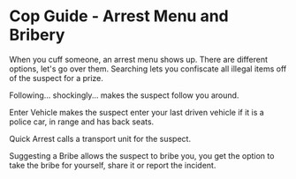 # Cop Guide - Arrest Menu and Bribery
When you cuff someone, an arrest menu shows up. There are different options, let's go over them.
Searching lets you confiscate all illegal items off of the suspect for a prize.

Following... shockingly... makes the suspect follow you around.

Enter Vehicle makes the suspect enter your last driven vehicle if it is a police car, in range and has back seats.

Quick Arrest calls a transport unit for the suspect.

Suggesting a Bribe allows the suspect to bribe you, you get the option to take the bribe for yourself, share it or report the incident.
